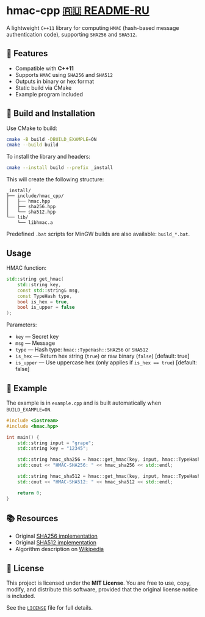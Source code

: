 # hmac-cpp [🇷🇺 README-RU](./README-RU.md)

A lightweight `C++11` library for computing `HMAC` (hash-based message authentication code), supporting `SHA256` and `SHA512`.

## 🚀 Features

- Compatible with **C++11**
- Supports `HMAC` using `SHA256` and `SHA512`
- Outputs in binary or hex format
- Static build via CMake
- Example program included

## 🔧 Build and Installation

Use CMake to build:

```bash
cmake -B build -DBUILD_EXAMPLE=ON
cmake --build build
```

To install the library and headers:

```bash
cmake --install build --prefix _install
```

This will create the following structure:

```
_install/
├── include/hmac_cpp/
│   ├── hmac.hpp
│   ├── sha256.hpp
│   └── sha512.hpp
└── lib/
    └── libhmac.a
```

Predefined `.bat` scripts for MinGW builds are also available: `build_*.bat`.

## Usage

HMAC function:

```cpp
std::string get_hmac(
    std::string key,
    const std::string& msg,
    const TypeHash type,
    bool is_hex = true,
    bool is_upper = false
);
```

Parameters:

- `key` — Secret key
- `msg` — Message
- `type` — Hash type: `hmac::TypeHash::SHA256` or `SHA512`
- `is_hex` — Return hex string (`true`) or raw binary (`false`) [default: true]
- `is_upper` — Use uppercase hex (only applies if `is_hex == true`) [default: false]

## 📄 Example

The example is in `example.cpp` and is built automatically when `BUILD_EXAMPLE=ON`.

```cpp
#include <iostream>
#include <hmac.hpp>

int main() {
    std::string input = "grape";
    std::string key = "12345";

    std::string hmac_sha256 = hmac::get_hmac(key, input, hmac::TypeHash::SHA256);
    std::cout << "HMAC-SHA256: " << hmac_sha256 << std::endl;

    std::string hmac_sha512 = hmac::get_hmac(key, input, hmac::TypeHash::SHA512);
    std::cout << "HMAC-SHA512: " << hmac_sha512 << std::endl;

    return 0;
}
```

## 📚 Resources

* Original [SHA256 implementation](http://www.zedwood.com/article/cpp-sha256-function)
* Original [SHA512 implementation](http://www.zedwood.com/article/cpp-sha512-function)
* Algorithm description on [Wikipedia](https://ru.wikipedia.org/wiki/HMAC)


## 📝 License

This project is licensed under the **MIT License**.
You are free to use, copy, modify, and distribute this software, provided that the original license notice is included.

See the [`LICENSE`](./LICENSE) file for full details.
